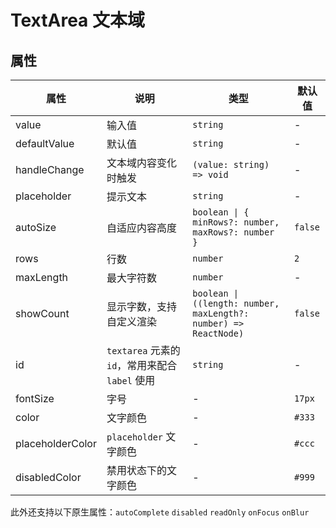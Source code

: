 # TextArea 文本域

<code src="./demos/index.tsx"></code>

## 属性

| 属性         | 说明                                            | 类型                                                             | 默认值  |
| ------------ | ----------------------------------------------- | ---------------------------------------------------------------- | ------- |
| value        | 输入值                                          | `string`                                                         | -       |
| defaultValue | 默认值                                          | `string`                                                         | -       |
| handleChange     | 文本域内容变化时触发                            | `(value: string) => void`                                        | -       |
| placeholder  | 提示文本                                        | `string`                                                         | -       |
| autoSize     | 自适应内容高度                                  | `boolean \| { minRows?: number, maxRows?: number }`              | `false` |
| rows         | 行数                                            | `number`                                                         | `2`     |
| maxLength    | 最大字符数                                      | `number`                                                         | -       |
| showCount    | 显示字数，支持自定义渲染                        | `boolean \| ((length: number, maxLength?: number) => ReactNode)` | `false` |
| id           | `textarea` 元素的 `id`，常用来配合 `label` 使用 | `string`                                                         | -       |
| fontSize         | 字号             | -      | `17px`                   |
| color             | 文字颜色       | -         | `#333`  |
| placeholderColor | `placeholder` 文字颜色 | - | `#ccc` |
| disabledColor    | 禁用状态下的文字颜色  | -  | `#999`  |

此外还支持以下原生属性：`autoComplete` `disabled` `readOnly` `onFocus` `onBlur`

